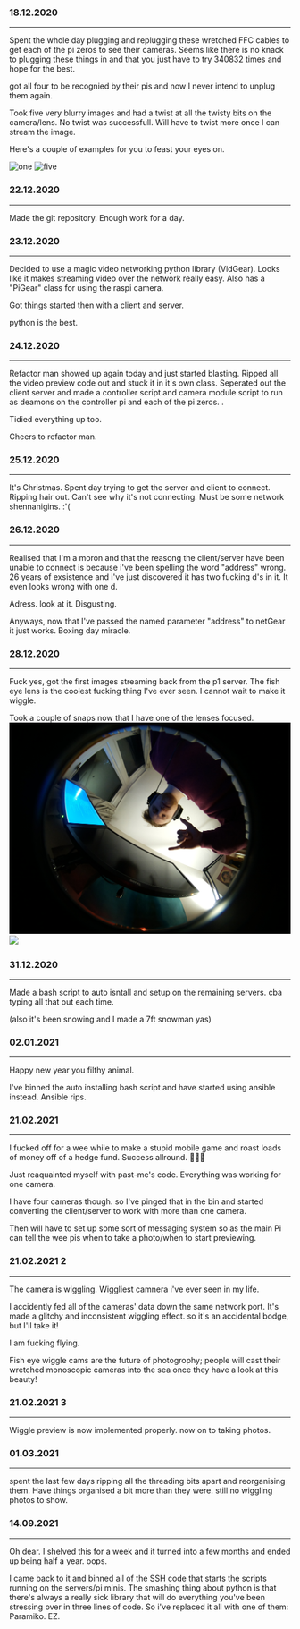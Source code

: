 

### 18.12.2020
--------------
Spent the whole day plugging and replugging these wretched FFC cables to get
each of the pi zeros to see their cameras. Seems like there is no knack to 
plugging these things in and that you just have to try 340832 times and hope
for the best. 

got all four to be recognied by their pis and now I never intend to unplug 
them again. 

Took five very blurry images and had a twist at all the twisty bits on the
camera/lens. No twist was successfull. Will have to twist more once I can 
stream the image.

Here's a couple of examples for you to feast your eyes on. 

![one](WiggleIMG/1.jpg)
![five](WiggleIMG/5.jpg)


### 22.12.2020
--------------

Made the git repository. Enough work for a day. 


### 23.12.2020
--------------
Decided to use a magic video networking python library (VidGear). Looks like
it makes streaming video over the network really easy. Also has a "PiGear" 
class for using the raspi camera. 

Got things started then with a client and server.

python is the best.

### 24.12.2020
--------------
Refactor man showed up again today and just started blasting. Ripped all the
video preview code out and stuck it in it's own class. Seperated out the 
client server and made a controller script and camera module script to run as
deamons on the controller pi and each of the pi zeros. . 

Tidied everything up too.

Cheers to refactor man. 

### 25.12.2020
--------------

It's Christmas. Spent day trying to get the server and client to connect. 
Ripping hair out. Can't see why it's not connecting. Must be some network
shennanigins. :'(

### 26.12.2020
--------------

Realised that I'm a moron and that the reasong the client/server have
been unable to connect is because i've been spelling the word "address"
wrong. 26 years of exsistence and i've just discovered it has two fucking
d's in it. It even looks wrong with one d. 

Adress. 
look at it. 
Disgusting. 

Anyways, now that I've passed the named parameter "address" to netGear 
it just works. Boxing day miracle. 



### 28.12.2020
--------------

Fuck yes, got the first images streaming back from the p1 server. The fish eye
lens is the coolest fucking thing I've ever seen. I cannot wait to make it wiggle.

Took a couple of snaps now that I have one of the lenses focused. 
![](WiggleIMG/6Focus.jpg)
![](WiggleIMG/7.jpg)


### 31.12.2020
--------------

Made a bash script to auto isntall and setup on the remaining servers. cba
typing all that out each time. 

(also it's been snowing and I made a 7ft snowman yas)

### 02.01.2021
--------------

Happy new year you filthy animal. 

I've binned the auto installing bash script and have started
using ansible instead. Ansible rips.


### 21.02.2021
--------------

I fucked off for a wee while to make a stupid mobile game and roast loads of money
off of a hedge fund. Success allround. 🚀🚀🚀

Just reaquainted myself with past-me's code. Everything was working for one camera.

I have four cameras though. so I've pinged that in the bin and started converting the
client/server to work with more than one camera.

Then will have to set up some sort of messaging system so as the main Pi can tell the 
wee pis when to take a photo/when to start previewing. 


### 21.02.2021 2
--------------

The camera is wiggling. Wiggliest camnera i've ever seen in my life. 

I accidently fed all of the cameras' data down the same network port. It's made a glitchy and
inconsistent wiggling effect. so it's an accidental bodge, but I'll take it!

I am fucking flying. 

Fish eye wiggle cams are the future of photogrophy; people will cast their wretched monoscopic
cameras into the sea once they have a look at this beauty!


### 21.02.2021 3
--------------

Wiggle preview is now implemented properly. now on to taking photos.


### 01.03.2021 
--------------

spent the last few days ripping all the threading bits apart and reorganising them. Have things 
organised a bit more than they were. still no wiggling photos to show.


### 14.09.2021 
--------------

Oh dear. I shelved this for a week and it turned into a few months and ended up being half a year. oops. 

I came back to it and binned all of the SSH code that starts the scripts running on the servers/pi minis.
The smashing thing about python is that there's always a really sick library that will do everything
you've been stressing over in three lines of code. So i've replaced it all with one of them: Paramiko. EZ.


